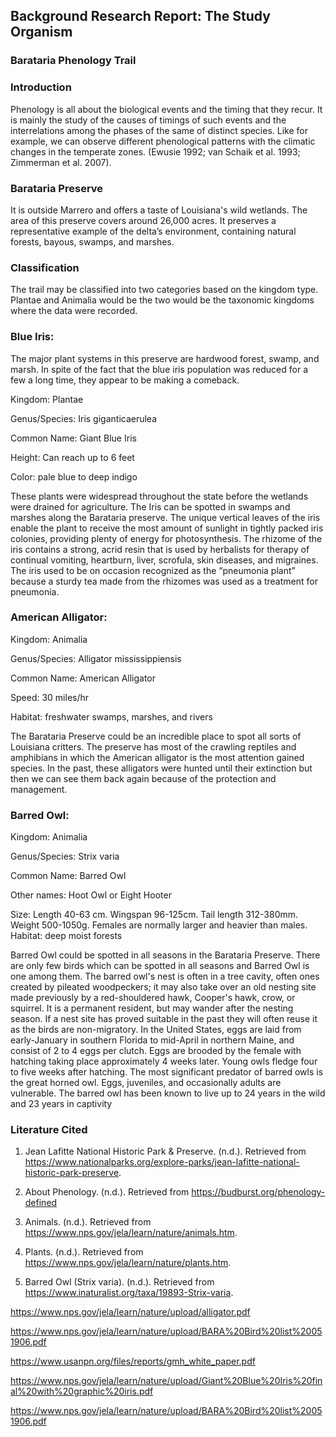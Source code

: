 ﻿## Background Research Report: The Study Organism

### Barataria Phenology Trail

### Introduction
Phenology is all about the biological events and the timing that they recur. It is mainly the study of the causes of timings of such events and the interrelations among the phases of the same of distinct species. Like for example, we can observe different phenological patterns with the climatic changes in the temperate zones. (Ewusie 1992; van Schaik et al. 1993; Zimmerman et al. 2007). 

### Barataria Preserve
It is outside Marrero and offers a taste of Louisiana's wild wetlands. The area of this preserve covers around 26,000 acres. It preserves a representative example of the delta’s environment, containing natural forests, bayous, swamps, and marshes.

### Classification
The trail may be classified into two categories based on the kingdom type. Plantae and Animalia would be the two would be the taxonomic kingdoms where the data were recorded. 

### Blue Iris:
The major plant systems in this preserve are hardwood forest, swamp, and marsh. In spite of the fact that the blue iris population was reduced for a few a long time, they appear to be making a comeback.

Kingdom: Plantae

Genus/Species: Iris giganticaerulea

Common Name: Giant Blue Iris

Height: Can reach up to 6 feet

Color: pale blue to deep indigo

These plants were widespread throughout the state before the wetlands were drained for agriculture. The Iris can be spotted in swamps and marshes along the Barataria preserve. The unique vertical leaves of the iris enable the plant to receive the most amount of sunlight in tightly packed iris colonies, providing plenty of energy for photosynthesis. 
        The rhizome of the iris contains a strong, acrid resin that is used by herbalists for therapy of continual vomiting, heartburn, liver, scrofula, skin diseases, and migraines. The iris used to be on occasion recognized as the “pneumonia plant” because a sturdy tea made from the rhizomes was used as a treatment for pneumonia. 

### American Alligator:

Kingdom: Animalia

Genus/Species: Alligator mississippiensis

Common Name: American Alligator

Speed: 30 miles/hr

Habitat: freshwater swamps, marshes, and rivers

The Barataria Preserve could be an incredible place to spot all sorts of Louisiana critters.  The preserve has most of the crawling reptiles and amphibians in which the American alligator is the most attention gained species. In the past, these alligators were hunted until their extinction but then we can see them back again because of the protection and management.  

### Barred Owl:

Kingdom: Animalia

Genus/Species: Strix varia

Common Name: Barred Owl

Other names: Hoot Owl or Eight Hooter

Size: Length 40-63 cm. Wingspan 96-125cm. Tail length 312-380mm. Weight 500-1050g. Females are normally larger and heavier than males.
Habitat: deep moist forests  

Barred Owl could be spotted in all seasons in the Barataria Preserve. There are only few birds which can be spotted in all seasons and Barred Owl is one among them. The barred owl's nest is often in a tree cavity, often ones created by pileated woodpeckers; it may also take over an old nesting site made previously by a red-shouldered hawk, Cooper's hawk, crow, or squirrel. It is a permanent resident, but may wander after the nesting season. If a nest site has proved suitable in the past they will often reuse it as the birds are non-migratory. In the United States, eggs are laid from early-January in southern Florida to mid-April in northern Maine, and consist of 2 to 4 eggs per clutch. Eggs are brooded by the female with hatching taking place approximately 4 weeks later. Young owls fledge four to five weeks after hatching. The most significant predator of barred owls is the great horned owl. Eggs, juveniles, and occasionally adults are vulnerable. The barred owl has been known to live up to 24 years in the wild and 23 years in captivity



### Literature Cited

1. Jean Lafitte National Historic Park & Preserve. (n.d.). Retrieved from https://www.nationalparks.org/explore-parks/jean-lafitte-national-historic-park-preserve.

2. About Phenology. (n.d.). Retrieved from https://budburst.org/phenology-defined

3. Animals. (n.d.). Retrieved from https://www.nps.gov/jela/learn/nature/animals.htm.

4. Plants. (n.d.). Retrieved from https://www.nps.gov/jela/learn/nature/plants.htm.

5. Barred Owl (Strix varia). (n.d.). Retrieved from https://www.inaturalist.org/taxa/19893-Strix-varia.

https://www.nps.gov/jela/learn/nature/upload/alligator.pdf

https://www.nps.gov/jela/learn/nature/upload/BARA%20Bird%20list%20051906.pdf

https://www.usanpn.org/files/reports/gmh_white_paper.pdf

https://www.nps.gov/jela/learn/nature/upload/Giant%20Blue%20Iris%20final%20with%20graphic%20iris.pdf

https://www.nps.gov/jela/learn/nature/upload/BARA%20Bird%20list%20051906.pdf

